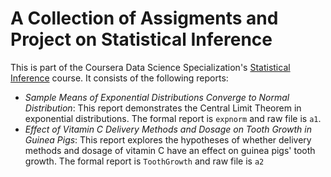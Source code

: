 # A Collection of Assigments and Project on Statistical Inference

This is part of the Coursera Data Science Specialization's [Statistical Inference](https://www.coursera.org/account/accomplishments/records/Z75J53HXCUVT) course. It consists of the following reports:

* *Sample Means of Exponential Distributions Converge to Normal Distribution*: This report demonstrates the Central Limit Theorem in exponential distributions. The formal report is ```expnorm``` and raw file is ```a1```.
* *Effect of Vitamin C Delivery Methods and Dosage on Tooth Growth in Guinea Pigs*: This report explores the hypotheses of whether delivery methods and dosage of vitamin C have an effect on guinea pigs' tooth growth. The formal report is ```ToothGrowth``` and raw file is ```a2```
